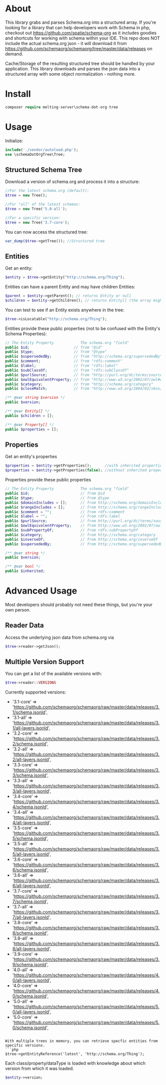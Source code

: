 About
=============
This library grabs and parses Schema.org into a structured array.
If you're looking for a library that can help developers work with Schema in php, checkout out
https://github.com/spatie/schema-org as it includes goodies and shortcuts for working with schema 
within your IDE. This repo does NOT include the actual schema.org json - it will download it from 
https://github.com/schemaorg/schemaorg/tree/master/data/releases on demand.

Cache/Storage of the resulting structured tree should be handled by your application. 
This library downloads and parses the json data into a structured array 
with some object normalization - nothing more.  


Install
=======
```php
composer require melting-server\schema-dot-org-tree
```

Usage
========
Initialize:
```php
include('./vendor/autoload.php');
use \schemaDotOrgTree\Tree;
```

Structured Schema Tree
------------------------------------
Download a version of schema.org and process it into a structure:
```php
//For the latest schema.org (default):
$tree = new Tree(); 

//For "all" of the latest schemas:
$tree = new Tree('5.0-all');

//For a specific version:
$tree = new Tree('3.7-core');
```

You can now access the structured tree:
```php
var_dump($tree->getTree()); //Structured tree 
```

Entities
------------------------------------
Get an entity:
```php
$entity = $tree->getEntity("http://schema.org/Thing");
```

Entities can have a parent Entity and may have children Entities:
```php
$parent = $entity->getParent(); // returns Entity or null
$children = $entity->getChildren(); // returns Entity[] (the array might be empty)
```

You can test to see if an Entity exists anywhere in the tree:
```php
$tree->isLocatable("http://schema.org/Thing");
```

Entities provide these public properties 
(not to be confused with the Entity's Schema Properties):
```php
// The Entity Property            The schema.org "field"
public $id;                    // from "@id"
public $type;                  // from "@type"
public $supersededBy;          // from "http://schema.org/supersededBy"
public $comment;               // from "rdfs:comment"
public $label;                 // from "rdfs:label"
public $subClassOf;            // from "rdfs:subClassOf"
public $purlSource;            // from "http://purl.org/dc/terms/source"
public $owlEquivalentProperty; // from "http://www.w3.org/2002/07/owl#equivalentClass"
public $category;              // from "http://schema.org/category"
public $closeMatch;            // from "http://www.w3.org/2004/02/skos/core#closeMatch"

/** @var string $version */
public $version;

/** @var Entity[] */
public $children = [];

/** @var Property[] */
public $properties = [];
```


Properties
------------------------------------
Get an entity's properties
```php
$properties = $entity->getProperties();      //with inherited properties
$properties = $entity->getProperties(false); //without inherited properties
```

Properties provide these public properties
```php
// The Entity Property            The schema.org "field"
public $id;                       // from @id
public $type;                     // from @type
public $domainIncludes = [];      // from http://schema.org/domainIncludes
public $rangeIncludes = [];       // from http://schema.org/rangeIncludes
public $comment = "";             // from rdfs:comment
public $label = "";               // from rdfs:label
public $purlSource;               // from http://purl.org/dc/terms/source
public $owlEquivalentProperty;    // from http://www.w3.org/2002/07/owl#equivalentProperty
public $subPropertyOf;            // from rdfs:subPropertyOf
public $category;                 // from http://schema.org/category
public $inverseOf;                // from http://schema.org/inverseOf
public $supersededBy;             // from http://schema.org/supersededBy

/** @var string */
public $version;

/** @var bool */
public $inherited; 
```

Advanced Usage
============================
Most developers should probably not need these things, but you're your own person.

Reader Data
----------------------------
Access the underlying json data from schema.org via 
```php
$tree->reader->getJson();
```


Multiple Version Support
------------------------------------
You can get a list of the available versions with:
```php
$tree->reader::VERSIONS
```

Currently supported versions:
 - '3.1-core' => 'https://github.com/schemaorg/schemaorg/raw/master/data/releases/3.1/schema.jsonld',
 - '3.1-all' => 'https://github.com/schemaorg/schemaorg/raw/master/data/releases/3.1/all-layers.jsonld',
 - '3.2-core' => 'https://github.com/schemaorg/schemaorg/raw/master/data/releases/3.2/schema.jsonld',
 - '3.2-all' => 'https://github.com/schemaorg/schemaorg/raw/master/data/releases/3.2/all-layers.jsonld',
 - '3.3-core' => 'https://github.com/schemaorg/schemaorg/raw/master/data/releases/3.3/schema.jsonld',
 - '3.3-all' => 'https://github.com/schemaorg/schemaorg/raw/master/data/releases/3.3/all-layers.jsonld',
 - '3.4-core' => 'https://github.com/schemaorg/schemaorg/raw/master/data/releases/3.4/schema.jsonld',
 - '3.4-all' => 'https://github.com/schemaorg/schemaorg/raw/master/data/releases/3.4/all-layers.jsonld',
 - '3.5-core' => 'https://github.com/schemaorg/schemaorg/raw/master/data/releases/3.5/schema.jsonld',
 - '3.5-all' => 'https://github.com/schemaorg/schemaorg/raw/master/data/releases/3.5/all-layers.jsonld',
 - '3.6-core' => 'https://github.com/schemaorg/schemaorg/raw/master/data/releases/3.6/schema.jsonld',
 - '3.6-all' => 'https://github.com/schemaorg/schemaorg/raw/master/data/releases/3.6/all-layers.jsonld',
 - '3.7-core' => 'https://github.com/schemaorg/schemaorg/raw/master/data/releases/3.7/schema.jsonld',
 - '3.7-all' => 'https://github.com/schemaorg/schemaorg/raw/master/data/releases/3.7/all-layers.jsonld',
 - '3.8-core' => 'https://github.com/schemaorg/schemaorg/raw/master/data/releases/3.8/schema.jsonld',
 - '3.8-all' => 'https://github.com/schemaorg/schemaorg/raw/master/data/releases/3.8/all-layers.jsonld',
 - '3.9-core' => 'https://github.com/schemaorg/schemaorg/raw/master/data/releases/3.9/schema.jsonld',
 - '4.0-all' => 'https://github.com/schemaorg/schemaorg/raw/master/data/releases/4.0/all-layers.jsonld',
 - '4.0-core' => 'https://github.com/schemaorg/schemaorg/raw/master/data/releases/4.0/schema.jsonld',
 - '5.0-all' => 'https://github.com/schemaorg/schemaorg/raw/master/data/releases/5.0/all-layers.jsonld',
 - '5.0-core' => 'https://github.com/schemaorg/schemaorg/raw/master/data/releases/5.0/schema.jsonld',

```

With multiple trees in memory, you can retrieve specfic entities from specific versions.
```php
$tree->getEntityReference('latest', 'http://schema.org/Thing');
```

Each class/property/dataType is loaded with knowledge about which version from which it was loaded.
```php
$entity->version;
```